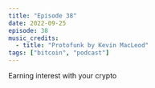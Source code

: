```yaml
---
title: "Episode 38"
date: 2022-09-25
episode: 38
music_credits:
  - title: "Protofunk by Kevin MacLeod"
tags: ["bitcoin", "podcast"]
---
```


Earning interest with your crypto